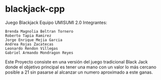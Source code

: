 # blackjack-cpp
Juego Blackjack
Equipo UMISUMI 2.0
Integrantes:
    
    Brenda Magnolia Beltran Tornero
    Roberto Tapia Ramirez
    Jorge Enrique Mejia Garcia
    Andrea Rojas Zacatecas
    Leonardo Rendon Villegas
    Gabriel Armando Mondragon Reyes

Este Proyecto consiste en una versión del juego tradicional Black Jack donde el objetivo principal es tener una mano con un valor lo más cercano posible a 21 sin pasarse al alcanzar un numero aproximado a este ganas.
